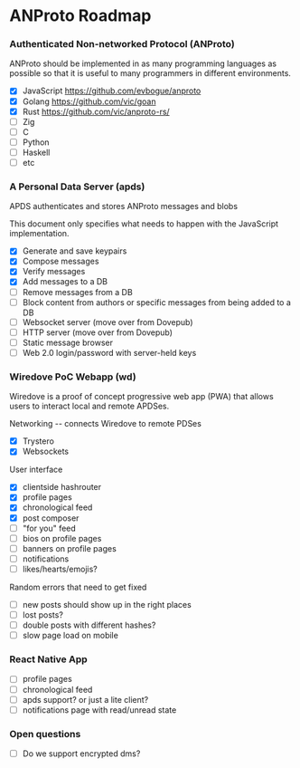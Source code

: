 # ANProto Roadmap

### Authenticated Non-networked Protocol (ANProto)

ANProto should be implemented in as many programming languages as possible so that it is useful to many programmers in different environments.

- [x] JavaScript https://github.com/evbogue/anproto
- [x] Golang https://github.com/vic/goan
- [x] Rust https://github.com/vic/anproto-rs/
- [ ] Zig
- [ ] C
- [ ] Python
- [ ] Haskell
- [ ] etc

### A Personal Data Server (apds)

APDS authenticates and stores ANProto messages and blobs

This document only specifies what needs to happen with the JavaScript implementation.

- [x] Generate and save keypairs
- [x] Compose messages
- [x] Verify messages
- [x] Add messages to a DB
- [ ] Remove messages from a DB  
- [ ] Block content from authors or specific messages from being added to a DB
- [ ] Websocket server (move over from Dovepub)
- [ ] HTTP server (move over from Dovepub)
- [ ] Static message browser
- [ ] Web 2.0 login/password with server-held keys

### Wiredove PoC Webapp (wd)

Wiredove is a proof of concept progressive web app (PWA) that allows users to interact local and remote APDSes.

Networking -- connects Wiredove to remote PDSes

- [x] Trystero
- [x] Websockets

User interface

- [x] clientside hashrouter
- [x] profile pages
- [x] chronological feed
- [x] post composer
- [ ] "for you" feed
- [ ] bios on profile pages
- [ ] banners on profile pages
- [ ] notifications
- [ ] likes/hearts/emojis?

Random errors that need to get fixed

- [ ] new posts should show up in the right places
- [ ] lost posts?
- [ ] double posts with different hashes?
- [ ] slow page load on mobile

### React Native App

- [ ] profile pages
- [ ] chronological feed
- [ ] apds support? or just a lite client?
- [ ] notifications page with read/unread state

### Open questions

- [ ] Do we support encrypted dms?
